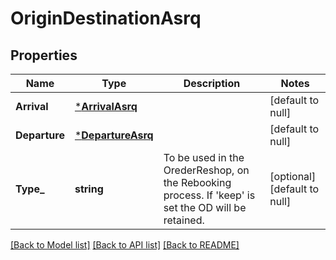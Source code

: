 # OriginDestinationAsrq

## Properties
Name | Type | Description | Notes
------------ | ------------- | ------------- | -------------
**Arrival** | [***ArrivalAsrq**](ArrivalASRQ.md) |  | [default to null]
**Departure** | [***DepartureAsrq**](DepartureASRQ.md) |  | [default to null]
**Type_** | **string** | To be used in the OrederReshop, on the Rebooking process. If &#39;keep&#39; is set the OD will be retained. | [optional] [default to null]

[[Back to Model list]](../README.md#documentation-for-models) [[Back to API list]](../README.md#documentation-for-api-endpoints) [[Back to README]](../README.md)


